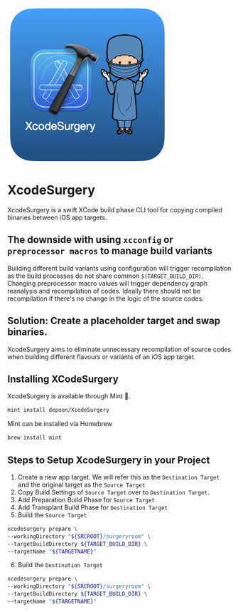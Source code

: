 
![Image of XcodeSurgery](docs/XcodeSurgeryLogo_v2.png)
# XcodeSurgery

XcodeSurgery is a swift XCode build phase CLI tool for copying compiled binaries between iOS app targets. 

## The downside with using `xcconfig` or `preprocessor macros` to manage build variants
Building different build variants using configuration will trigger recompilation as the build processes do not share common `$(TARGET_BUILD_DIR)`. Changing preprocessor macro values will trigger dependency graph reanalysis and recompilation of codes. Ideally there should not be recompilation if there's no change in the logic of the source codes.

## Solution: Create a placeholder target and swap binaries.
XcodeSurgery aims to eliminate unnecessary recompilation of source codes when building different flavours or variants of an iOS app target.

## Installing XCodeSurgery


XcodeSurgery is available through Mint 🌱.
```sh
mint install depoon/XcodeSurgery
```

Mint can be installed via Homebrew
```sh
brew install mint
```

## Steps to Setup XcodeSurgery in your Project
1. Create a new app target. We will refer this as the `Destination Target` and the original target as the `Source Target`
2. Copy Build Settings of `Source Target` over to `Destination Target`.
3. Add Preparation Build Phase for `Source Target`
4. Add Transplant Build Phase for `Destination Target`
5. Build the `Source Target`
```sh
xcodesurgery prepare \
--workingDirectory "${SRCROOT}/surgeryroom" \
--targetBuildDirectory ${TARGET_BUILD_DIR} \
--targetName "${TARGETNAME}"
```
6. Build the `Destination Target`
```sh
xcodesurgery prepare \
--workingDirectory "${SRCROOT}/surgeryroom" \
--targetBuildDirectory ${TARGET_BUILD_DIR} \
--targetName "${TARGETNAME}"
```


